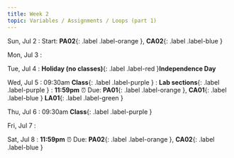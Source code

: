 ```yaml
---
title: Week 2
topic: Variables / Assignments / Loops (part 1)
---
```

Sun, Jul 2
: Start: **PA02**{: .label .label-orange }, **CA02**{: .label .label-blue }


Mon, Jul 3
: 

Tue, Jul 4
: **Holiday (no classes)**{: .label .label-red }**Independence Day**

Wed, Jul 5
: 09:30am **Class**{: .label .label-purple }
: **Lab sections**{: .label .label-purple }
: **11:59pm**  ⏰  Due: **PA01**{: .label .label-orange }, **CA01**{: .label .label-blue } **LA01**{: .label .label-green }


Thu, Jul 6
: 09:30am **Class**{: .label .label-purple } 


Fri, Jul 7
: 

Sat, Jul 8
: **11:59pm**  ⏰  Due: **PA02**{: .label .label-orange }, **CA02**{: .label .label-blue }



